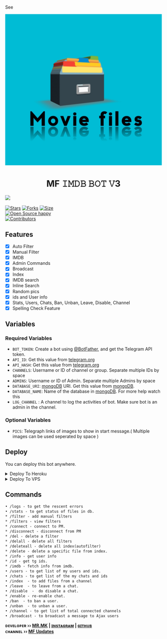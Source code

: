 See<p align="center">
  <img src="assets/MF.png" alt="Ajax Techz">
</p>
<h1 align="center">
  <b>MF 𝙸𝙼𝙳𝙱 𝙱𝙾𝚃 𝚅3</b>
</h1>
<a href="https://youtube.com/@Mr.mk_vibes">
  <img src="https://img.shields.io/badge/𝚂𝚄𝙱𝚂𝙲𝚁𝙸𝙱𝙴-red?logo=youtube" width="150">

[![Stars](https://img.shields.io/github/stars/Mrmk001/MF?style=flat-square&color=orange)](https://github.com/Mrmk001/MF/stargazers)
[![Forks](https://img.shields.io/github/forks/Mrmk001/MF?style=flat-square&color=blue)](https://github.com/Mrmk001/MF/fork)
[![Size](https://img.shields.io/github/repo-size/Mrmk001/MF?style=flat-square&color=black)](https://github.com/Mrmk001/MF)   
[![Open Source happy ](https://badges.frapsoft.com/os/v2/open-source.svg?v=110)](https://github.com/Mrmk001/MF)   
[![Contributors](https://img.shields.io/github/contributors/Mrmk001/MF?style=flat-square&color=green)](https://github.com/Mrmk001/MF/graphs/contributors)
## Features

- [x] Auto Filter
- [x] Manual Filter
- [x] IMDB
- [x] Admin Commands
- [x] Broadcast
- [x] Index
- [x] IMDB search
- [x] Inline Search
- [x] Random pics
- [x] ids and User info 
- [x] Stats, Users, Chats, Ban, Unban, Leave, Disable, Channel
- [x] Spelling Check Feature

## Variables

### Required Variables
* `BOT_TOKEN`: Create a bot using [@BotFather](https://telegram.dog/BotFather), and get the Telegram API token.
* `API_ID`: Get this value from [telegram.org](https://my.telegram.org/apps)
* `API_HASH`: Get this value from [telegram.org](https://my.telegram.org/apps)
* `CHANNELS`: Username or ID of channel or group. Separate multiple IDs by space
* `ADMINS`: Username or ID of Admin. Separate multiple Admins by space
* `DATABASE_URI`: [mongoDB](https://www.mongodb.com) URI. Get this value from [mongoDB](https://www.mongodb.com).
* `DATABASE_NAME`: Name of the database in [mongoDB](https://www.mongodb.com). For more help watch this 
* `LOG_CHANNEL` : A channel to log the activities of bot. Make sure bot is an admin in the channel.
### Optional Variables
* `PICS`: Telegraph links of images to show in start message.( Multiple images can be used seperated by space )


## Deploy
You can deploy this bot anywhere.



<details><summary>Deploy To Heroku</summary>
<p>
<br>
<a href="https://heroku.com/deploy?template=https://github.com/Mrmk001/MF">
  <img src="https://www.herokucdn.com/deploy/button.svg" alt="Deploy">
</a>
</p>
</details>

<details><summary>Deploy To VPS</summary>
<p>
<pre>
git clone https://github.com/Mrmk001/MF
# Install Packages
pip3 install -r requirements.txt
Edit info.py with variables as given below then run bot
python3 bot.py
</pre>
</p>
</details>


## Commands
```
• /logs - to get the rescent errors
• /stats - to get status of files in db.
* /filter - add manual filters
* /filters - view filters
* /connect - connect to PM.
* /disconnect - disconnect from PM
* /del - delete a filter
* /delall - delete all filters
* /deleteall - delete all index(autofilter)
* /delete - delete a specific file from index.
* /info - get user info
* /id - get tg ids.
* /imdb - fetch info from imdb.
• /users - to get list of my users and ids.
• /chats - to get list of the my chats and ids 
• /index  - to add files from a channel
• /leave  - to leave from a chat.
• /disable  -  do disable a chat.
* /enable - re-enable chat.
• /ban  - to ban a user.
• /unban  - to unban a user.
• /channel - to get list of total connected channels
• /broadcast - to broadcast a message to Ajax users
```

<b>ᴅᴇᴠᴇʟᴏᴘᴇʀ ›› [MR.MK](https://telegram.dog/AboutMrmk) | [ɪɴsᴛᴀɢʀᴀᴍ](https://www.instagram.com/mrshadowgram/) | [ɢɪᴛʜᴜʙ](GitHub.com/Mrmk001)</b>                                                                                                                                                                                    
<b>ᴄʜᴀɴɴᴇʟ ›› [MF Updates](https://t.me/+I6V_TokyqboxZGE1)</b>
